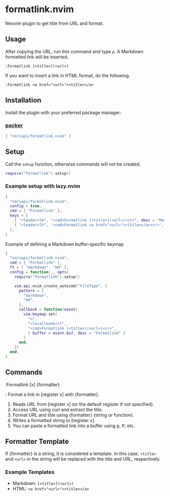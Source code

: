# formatlink.nvim

Neovim plugin to get title from URL and format.

## Usage

After copying the URL, run this command and type `p`. A Markdown formatted link will be inserted.

```vim
:Formatlink [<title>](<url>)
```

If you want to insert a link in HTML format, do the following.

```vim
:Formatlink <a href="<url>"><title></a>
```
## Installation

Install the plugin with your preferred package manager:

### [packer](https://github.com/wbthomason/packer.nvim)

```lua
{ "noriapi/formatlink.nvim" }
```

## Setup

Call the `setup` function, otherwise commands will not be created.

```lua
require("formatlink").setup()
```

### Example setup with lazy.nvim

```lua
{
  "noriapi/formatlink.nvim",
  config = true,
  cmd = { "Formatlink" },
  keys = {
    { "<leader>lm", "<cmd>Formatlink [<title>](<url>)<cr>", desc = "Markdown Link" },
    { "<leader>lh", '<cmd>Formatlink <a href="<url>"><title></a><cr>', desc = "HTML Link" },
  },
}
```

Example of defining a Markdown buffer-specific keymap

```lua
{
  "noriapi/formatlink.nvim",
  cmd = { "Formatlink" },
  ft = { "markdown", "md" },
  config = function(_, opts)
    require("formatlink").setup()

    vim.api.nvim_create_autocmd("FileType", {
      pattern = {
        "markdown",
        "md",
      },
      callback = function(event)
        vim.keymap.set(
          "n",
          "<localleader>l",
          "<cmd>Formatlink [<title>](<url>)<cr>",
          { buffer = event.buf, desc = "Formatlink" }
        )
      end,
    })
  end,
}
```

## Commands

:Formatlink [x] {formatter}

: Format a link in [register x] with {formatter}.
1. Reads URL from [register x] (or the default register if not specified).
2. Access URL using curl and extract the title.
3. Format URL and title using {formatter} (string or function).
4. Writes a formatted string to [register x].
5. You can paste a formatted link into a buffer using <kbd>p</kbd>, <kbd>P</kbd>, etc.

## Formatter Template

If {formatter} is a string, it is considered a template. In this case, `<title>` and `<url>` in the string will be replaced with the title and URL, respectively.

### Example Templates

- Markdown: `[<title>](<url>)`
- HTML: `<a href="<url>"><title></a>`
